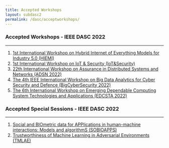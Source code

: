 ```yaml
---
title: Accepted Workshops 
layout: subdasc2
permalink: /dasc/acceptworkshops/
---
```


<h3>Accepted Workshops - IEEE DASC 2022</h3>
<hr/>

<ol>
<li><a href="/2022/assets/files/ws-ss/dasc/HIEMI2022_CFP.pdf" target=_new>1st International Workshop on Hybrid Internet of Everything Models for Industry 5.0 (HIEMI)</a></li>
<li><a href="/2022/assets/files/ws-ss/dasc/IoT&Security2022_CFP.pdf" target=_new>1st International Workshop on IoT & Security (IoT&Security)</a></li>
<li><a href="/2022/assets/files/ws-ss/dasc/ADSN2022_CFP.pdf" target=_new>22th International Workshop on Assurance in Distributed Systems and Networks (ADSN 2022)</a></li>
<li><a href="/2022/assets/files/ws-ss/cst/BigCyberSecurity2022_CFP.pdf" target=_new>The 4th IEEE International Workshop on Big Data Analytics for Cyber Security and Defence (BigCyberSecurity 2022)</a></li>
<li><a href="/2022/assets/files/ws-ss/cst/EDCSTA2022_CFP.pdf" target=_new>The 6th International Workshop on Emerging Dependable Computing System Technologies and Applications (EDCSTA 2022)</a></li>
</ol> 


<h3>Accepted Special Sessions - IEEE DASC 2022</h3>
<hr/> 

<ol>
<li><a href="/2022/assets/files/ws-ss/cst/SOBIOAPPS2022_CFP.pdf" target=_new>Social and BIOmetric data for APPlications in human-machine interactions: Models and algorithmS (SOBIOAPPS)</a></li>
<li><a href="/2022/assets/files/ws-ss/cst/TMLAE2022_CFP.pdf" target=_new>Trustworthiness of Machine Learning in Adversarial Environments (TMLAE)</a></li>
</ol>

 

